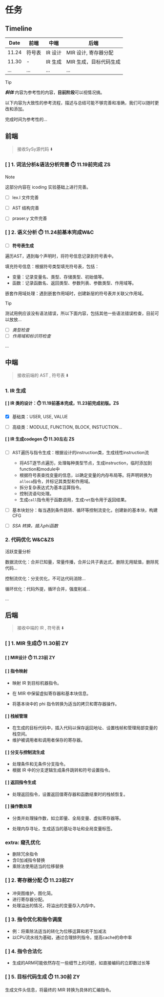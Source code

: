 # 任务

## Timeline

| Date  | 前端  | 中端    | 后端            |
|-------|-----|-------|---------------|
| 11.24 | 符号表 | IR 设计 | MIR 设计, 寄存器分配 |
| 11.30 | -   | IR 生成 | MIR 生成，目标代码生成 |
| ...   | ... | ...   | ...           |

> [!TIP]
>
> ***斜体*** 内容为参考性的内容，**目前阶段**可以视情况搞。
>
> 以下内容为大致性的参考流程，描述与总结可能不够完善和准确，我们可以随时更改和添加。
>
> 完成时间为参考性的...

## 前端

> 接收SySy源代码 ⬇️

### [ ] 1. 词法分析&语法分析完善 ⏱️ 11.19前完成 ZS

> [!NOTE]
>
> 这部分内容在 icoding 实验基础上进行完善。

- [ ] lex.l 文件完善

- [ ] AST 结构完善

- [ ] praser.y 文件完善

### [ ] 2. 语义分析 ⏱️ 11.24前基本完成W&C

- [ ] **符号表生成**

遍历AST，遇到每个声明时，将符号信息记录到符号表中。

填充符号信息：根据符号类型填充符号表，包括：

- 变量：记录变量名、类型、存储类型、初始值等。
- 函数：记录函数名、返回类型、参数列表、参数类型、作用域等。

嵌套作用域处理：遇到嵌套作用域时，创建新层的符号表并关联父作用域。

> [!TIP]
>
> 测试用例应该没有语法错误，所以下面内容，包括其他一些语法错误检查，目前可以放放...

- [ ] *类型检查*
- [ ] *作用域和标识符检查*

...

## 中端

> 接收前端的 AST , 符号表 ⬇️

### 1. IR 生成

#### [ ] IR 类的设计：⏱️ 11.19前基本完成，11.23前完成初版。ZS

- [x] 基础类：USER, USE, VALUE

- [ ] 高级类：MODULE, FUNCTION, BLOCK, INSTUCTION...

#### [ ] IR 生成codegen ⏱️ 11.30左右 ZS

- [ ] AST遍历与指令生成：根据设计的instruction类，生成线性instruction流

    - 将AST逐节点遍历，处理每种类型节点，生成instruction，临时添加到function和module中
    - 根据符号表查找变量的信息，以确定变量的内存布局等。将声明转换为`alloca`指令，并标记其类型和作用域。
    - 拆分复杂表达式为基本运算指令。
    - 控制流语句处理。
    - 生成`call`指令用于函数调用，生成`ret`指令用于返回结果。
- [ ] 基本块划分：每当遇到条件跳转、循环等控制流变化，创建新的基本块，构建CFG
- [ ] *SSA 转换，插入phi函数*

### 2. 代码优化 W&C&ZS

活跃变量分析

数据流优化：合并已知量，常量传播，合并公共子表达式，删除无用赋值，删除死代码...

控制流优化：分支优化，不可达代码消除...

循环优化：代码外提，循环合并，强度削减...

...

## 后端

> 接收中端的 IR , 符号表 ⬇️

### [ ] 1. MIR 生成⏱️ 11.30前 ZY

#### [ ] MIR设计​ ⏱️ ​11.23前 ZY

#### [ ] 指令映射

- 映射 IR 到目标机器指令。

- 在 MIR 中保留虚拟寄存器和基本块信息。

- 将基本块中的 phi 指令转换为适当的拷贝和寄存器操作。

#### [ ] 栈帧管理

- 在生成的目标代码中，插入代码以保存返回地址、设置栈帧和管理局部变量的栈空间。
- 维护被调用者和调用者保存的寄存器。

#### [ ] 分支与控制流生成

- 处理条件和无条件分支指令。
- 根据 IR 中的分支逻辑生成条件跳转和符号设置指令。

#### [ ] 返回指令生成

- 处理返回指令，设置返回值寄存器和函数结束时的栈帧恢复。

#### [ ] 操作数处理

- 分类并处理操作数，如立即量、全局变量、虚拟寄存器等。

- 处理内存寻址，生成适当的基址寻址和全局变量标签。

### extra: 窥孔优化

- 删除冗余指令
- 含0加减指令替换
- 乘除法使用适当的位移替换

### [ ] 2. 寄存器分配 ⏱️ 11.23前​ ZY

- 冲突图维护，图化简。
- 进行寄存器分配。
- 处理溢出的情况，将溢出的变量存入内存中。

### [ ] 3. 指令优化和指令调度

- 例：将乘除法适当的转化为位移运算和若干加减法
- 以CPU流水线为基础，通过合理排列指令，提高cache的命中率

### [ ] 4. 指令合法化

- 生成的ARM可能依然存在一些细节上的问题，如直接编码的立即数过长等

### [ ] 5. 目标代码生成 ⏱️ 11.30前 ​ZY

生成文件头信息，将最终的 MIR 转换为具体的汇编指令。

